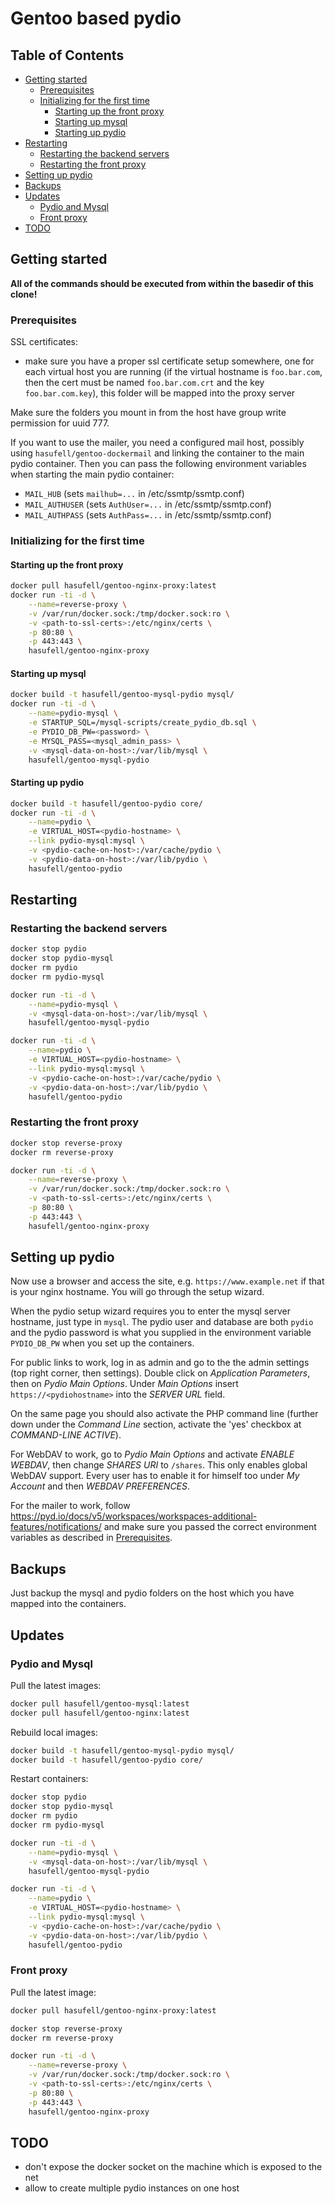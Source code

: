 # Gentoo based pydio

## Table of Contents

* [Getting started](#getting-started)
  * [Prerequisites](#prerequisites)
  * [Initializing for the first time](#initializing-for-the-first-time)
	* [Starting up the front proxy](#starting-up-the-front-proxy)
	* [Starting up mysql](#starting-up-mysql)
	* [Starting up pydio](#starting-up-pydio)
* [Restarting](#restarting)
  * [Restarting the backend servers](#restarting-the-backend-servers)
  * [Restarting the front proxy](#restarting-the-front-proxy)
* [Setting up pydio](#setting-up-pydio)
* [Backups](#backups)
* [Updates](#updates)
  * [Pydio and Mysql](#pydio-and-mysql)
  * [Front proxy](#front-proxy)
* [TODO](#todo)

## Getting started

__All of the commands should be executed from within the basedir
of this clone!__

### Prerequisites

SSL certificates:
* make sure you have a proper ssl certificate setup somewhere, one for each virtual host you are running (if the virtual hostname is `foo.bar.com`, then the cert must be named `foo.bar.com.crt` and the key `foo.bar.com.key`), this folder will be mapped into the proxy server

Make sure the folders you mount in from the host have group write permission
for uuid 777.

If you want to use the mailer, you need a configured mail host, possibly
using `hasufell/gentoo-dockermail` and linking the container to the
main pydio container. Then you can pass the following environment variables
when starting the main pydio container:
* `MAIL_HUB` (sets `mailhub=...` in /etc/ssmtp/ssmtp.conf)
* `MAIL_AUTHUSER` (sets `AuthUser=...` in /etc/ssmtp/ssmtp.conf)
* `MAIL_AUTHPASS` (sets `AuthPass=...` in /etc/ssmtp/ssmtp.conf)

### Initializing for the first time

#### Starting up the front proxy
```sh
docker pull hasufell/gentoo-nginx-proxy:latest
docker run -ti -d \
	--name=reverse-proxy \
	-v /var/run/docker.sock:/tmp/docker.sock:ro \
	-v <path-to-ssl-certs>:/etc/nginx/certs \
	-p 80:80 \
	-p 443:443 \
	hasufell/gentoo-nginx-proxy
```

#### Starting up mysql
```sh
docker build -t hasufell/gentoo-mysql-pydio mysql/
docker run -ti -d \
	--name=pydio-mysql \
	-e STARTUP_SQL=/mysql-scripts/create_pydio_db.sql \
	-e PYDIO_DB_PW=<password> \
	-e MYSQL_PASS=<mysql_admin_pass> \
	-v <mysql-data-on-host>:/var/lib/mysql \
	hasufell/gentoo-mysql-pydio
```

#### Starting up pydio
```sh
docker build -t hasufell/gentoo-pydio core/
docker run -ti -d \
	--name=pydio \
	-e VIRTUAL_HOST=<pydio-hostname> \
	--link pydio-mysql:mysql \
	-v <pydio-cache-on-host>:/var/cache/pydio \
	-v <pydio-data-on-host>:/var/lib/pydio \
	hasufell/gentoo-pydio
```

## Restarting

### Restarting the backend servers
```sh
docker stop pydio
docker stop pydio-mysql
docker rm pydio
docker rm pydio-mysql

docker run -ti -d \
	--name=pydio-mysql \
	-v <mysql-data-on-host>:/var/lib/mysql \
	hasufell/gentoo-mysql-pydio

docker run -ti -d \
	--name=pydio \
	-e VIRTUAL_HOST=<pydio-hostname> \
	--link pydio-mysql:mysql \
	-v <pydio-cache-on-host>:/var/cache/pydio \
	-v <pydio-data-on-host>:/var/lib/pydio \
	hasufell/gentoo-pydio
```

### Restarting the front proxy
```sh
docker stop reverse-proxy
docker rm reverse-proxy

docker run -ti -d \
	--name=reverse-proxy \
	-v /var/run/docker.sock:/tmp/docker.sock:ro \
	-v <path-to-ssl-certs>:/etc/nginx/certs \
	-p 80:80 \
	-p 443:443 \
	hasufell/gentoo-nginx-proxy
```

## Setting up pydio

Now use a browser and access the site, e.g. `https://www.example.net` if
that is your nginx hostname. You will go through the setup wizard.

When the pydio setup wizard requires you to enter the mysql server hostname,
just type in `mysql`. The pydio user and database are both `pydio` and the
pydio password is what you supplied in the environment variable `PYDIO_DB_PW`
when you set up the containers.

For public links to work, log in as admin and go to the the admin settings
(top right corner, then settings). Double click on _Application Parameters_,
then on _Pydio Main Options_. Under _Main Options_ insert `https://<pydiohostname>`
into the _SERVER URL_ field.

On the same page you should also activate the PHP command line (further down
under the _Command Line_ section, activate the 'yes' checkbox at
_COMMAND-LINE ACTIVE_).

For WebDAV to work, go to _Pydio Main Options_ and activate
_ENABLE WEBDAV_, then change _SHARES URI_ to `/shares`.
This only enables global WebDAV support. Every user has to enable it for himself
too under _My Account_ and then _WEBDAV PREFERENCES_.

For the mailer to work, follow <https://pyd.io/docs/v5/workspaces/workspaces-additional-features/notifications/> and make sure you passed the correct
environment variables as described in [Prerequisites](#prerequisites).

## Backups

Just backup the mysql and pydio folders on the host which you have
mapped into the containers.

## Updates

### Pydio and Mysql

Pull the latest images:
```sh
docker pull hasufell/gentoo-mysql:latest
docker pull hasufell/gentoo-nginx:latest
```

Rebuild local images:
```sh
docker build -t hasufell/gentoo-mysql-pydio mysql/
docker build -t hasufell/gentoo-pydio core/
```

Restart containers:
```sh
docker stop pydio
docker stop pydio-mysql
docker rm pydio
docker rm pydio-mysql

docker run -ti -d \
	--name=pydio-mysql \
	-v <mysql-data-on-host>:/var/lib/mysql \
	hasufell/gentoo-mysql-pydio

docker run -ti -d \
	--name=pydio \
	-e VIRTUAL_HOST=<pydio-hostname> \
	--link pydio-mysql:mysql \
	-v <pydio-cache-on-host>:/var/cache/pydio \
	-v <pydio-data-on-host>:/var/lib/pydio \
	hasufell/gentoo-pydio
```

### Front proxy

Pull the latest image:
```sh
docker pull hasufell/gentoo-nginx-proxy:latest
```

```sh
docker stop reverse-proxy
docker rm reverse-proxy

docker run -ti -d \
	--name=reverse-proxy \
	-v /var/run/docker.sock:/tmp/docker.sock:ro \
	-v <path-to-ssl-certs>:/etc/nginx/certs \
	-p 80:80 \
	-p 443:443 \
	hasufell/gentoo-nginx-proxy
```

## TODO
* don't expose the docker socket on the machine which is exposed to the net
* allow to create multiple pydio instances on one host
